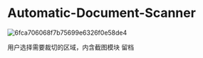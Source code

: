 # Automatic-Document-Scanner
![6fca706068f7b75699e6326f0e58de4](https://user-images.githubusercontent.com/48920272/180743337-5a4e7846-ec93-4c0c-8634-71d8667c63a7.jpg)

用户选择需要裁切的区域，内含截图模块    留档
